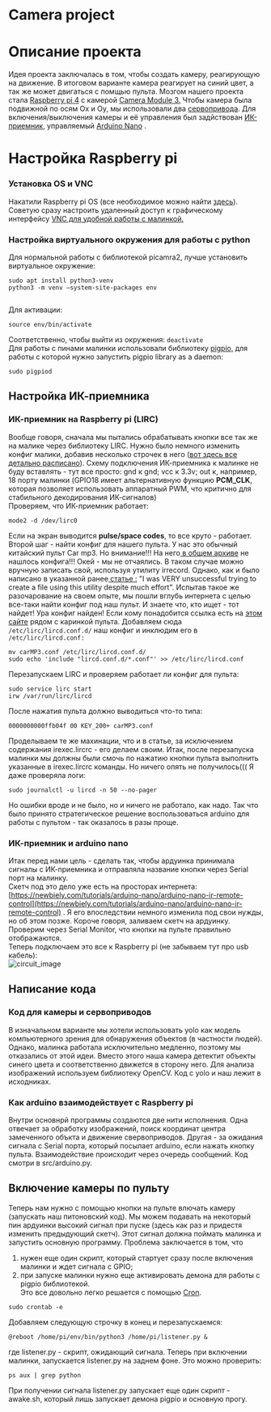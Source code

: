 # Camera project   
# Описание проекта   
Идея проекта заключалась в том, чтобы создать камеру, реагирующую на движение. В итоговом варианте камера реагирует на синий цвет, а так же может двигаться с помщью пульта. Мозгом нашего проекта стала [Raspberry pi 4](https://www.raspberrypi.com/documentation/computers/raspberry-pi.html) с камерой [Camera Module 3.](https://www.raspberrypi.com/products/camera-module-3/)  Чтобы камера была подвижной по осям Ox и Oy, мы использовали два [сервопривода](https://docs.sunfounder.com/projects/ultimate-sensor-kit/en/latest/components_basic/27-component_servo.html). Для включения/выключения камеры и её управления был задйствован [ИК-приемник,](https://roboshop.spb.ru/sensors/infrakrasnye-datchiki/tl1838) управляемый [Arduino Nano](https://3d-diy.ru/blog/arduino-nano/?srsltid=AfmBOoobsfLvRHXmztk4oDekqijM6OquVmeA1C7HS3Jm3zs6FXj-3EUY) .   
# Настройка Raspberry pi   
### Установка OS и VNC   
Накатили Raspberry pi OS (все необходимое можно найти [здесь](https://www.raspberrypi.com/software/)). Советую сразу настроить удаленный доступ к графическому интерфейсу [VNC для удобной работы с малинкой.](https://habr.com/ru/sandbox/148360/)    
### Настройка виртуального окружения для работы с python   
Для нормальной работы с библиотекой picamra2, лучше установить виртуальное окружение:   
```
sudo apt install python3-venv
python3 -m venv —system-site-packages env


```
Для активации:   
```
source env/bin/activate
```
Соответственно, чтобы выйти из окружения: `deactivate`   
Для работы с пинами малинки использовали библиотеку [pigpio,](https://abyz.me.uk/rpi/pigpio/pigpiod.html) для работы с которой нужно запустить pigpio library as a daemon:   
```
sudo pigpiod
```
## Настройка ИК-приемника   
###  ИК-приемник на Raspberry pi (LIRC)   
Вообще говоря, сначала мы пытались обрабатывать кнопки все так же на малике через библиотеку LIRC. Нужно было немного изменить конфиг малики, добавив несколько строчек в него ([вот здесь все детально расписано](https://www.instructables.com/Setup-IR-Remote-Control-Using-LIRC-for-the-Raspber/)). Схему подключения ИК-приемника к малинке не буду вставлять - тут все просто: gnd  к gnd; vcc к 3.3v; out к, например, 18 порту малинки (GPIO18 имеет альтернативную функцию **PCM\_CLK**, которая позволяет использовать аппаратный PWM, что критично для стабильного декодирования ИК-сигналов)   
Проверяем, что ИК-приемник работает:   
```
mode2 -d /dev/lirc0
```
Если на экран выводится **pulse/space codes**, то все круто - работает.   
Второй шаг - найти конфиг для нашего пульта. У нас это обычный китайский пульт Car mp3. Но внимание!!! На него[ в общем архиве](https://lirc.sourceforge.net/remotes/) не нашлось конфига!!! Окей - мы не отчаялись. В таком случае можно вручную записать свой, используя утилиту irrecord. Однако, как и  было написано в указанной ранее[ статье :](https://www.instructables.com/Easy-Setup-IR-Remote-Control-Using-LIRC-for-the-Ra/) "I was VERY unsuccessful trying to create a file using this utility despite much effort". Испытав такое же разочарование на своем опыте, мы пошли вглубь интернета с целью все-таки найти конфиг под наш пульт. И знаете что, кто ищет - тот найдет! Ура конфиг найден! Если кому понадобится ссылка есть на [этом сайте](https://elchupanibrei.livejournal.com/43594.html) рядом с каринкой пульта. Добавляем сюда `/etc/lirc/lircd.conf.d/` наш конфиг и инклюдим его в  `/etc/lirc/lircd.conf:`   
```
mv carMP3.conf /etc/lirc/lircd.conf.d/
sudo echo 'include "lircd.conf.d/*.conf"' >> /etc/lirc/lircd.conf 
```
Перезапускаем LIRC и проверяем работает ли конфиг для пульта:
   
```
sudo service lirc start
irw /var/run/lirc/lircd
```
После нажатия пульта должно выводиться что-то типа:   
```
0000000000ffb04f 00 KEY_200+ carMP3.conf
```
Проделываем те же махинации,  что и в статье, за исключением содержания  irexec.lircrc - его делаем своим. Итак, после перезапуска малинки мы должны были смочь по нажатию кнопки пульта выполнить указанные в irexec.lircrc команды. Но ничего опять не получилось(((  Я даже проверяла логи:   
```
sudo journalctl -u lircd -n 50 --no-pager

```
Но ошибки вроде и не было, но и ничего не работало, как надо. Так что было принято стратегическое решение воспользоваться arduino для работы с пультом - так оказалось в разы проще.   
### ИК-приемник и arduino nano   
Итак перед нами цель - сделать так, чтобы ардуинка принимала сигналы с ИК-приемника и отправляла название кнопки через Serial порт на малинку.    
Скетч под это дело уже есть на просторах интернета: [https://newbiely.com/tutorials/arduino-nano/arduino-nano-ir-remote-control](https://newbiely.com/tutorials/arduino-nano/arduino-nano-ir-remote-control) .  Я его впоследствии немного изменила под свои нужды, но об этом позже. Короче говоря, заливаем скетч на ардуинку. Проверим через Serial Monitor, что кнопки на пульте правильно отображаются.   
Теперь подключаем это все к Raspberry pi (не забываем тут про usb кабель):   
![circuit_image](images/circuit_image.png)    
## Написание кода   
### Код для камеры и сервоприводов   
В изначальном варианте мы хотели использовать yolo как модель компьютерного зрения для обнаружения объектов (в частности людей). Однако, малинка работала исключительно медленно, поэтому мы отказались от этой идеи. Вместо этого наша камера детектит объекты синего цвета и соответственно движется в сторону него. Для анализа изображений используем библиотеку OpenCV. Код с yolo и наш лежит в исходниках. 
   
### Как arduino взаимодействует с Raspberry pi   
Внутри основнрй программы создаются две нити исполнения. Одна отвечает за обработку изображений, поиск координат центра замеченного объкта и движение свервоприводов. Другая - за ожидания сигнала с Serial порта, который посылает arduino, если нажать кнопку пульта. Взаимодействие происходит через очередь сообщений. Код смотри в src/arduino.py.   
##  Включение камеры по пульту   
Теперь нам нужно с помощью кнопки на пульте влючать камеру (запускать наш питоновский код).  Мы можем подавать на некоторый пин ардуинки высокий сигнал при пуске (здесь как раз и придестя изменить предыдующий скетч). Этот сигнал должна поймать малинка и запустить основную программу. Проблема заключается в том, что    
1) нужен еще один скрипт, который стартует сразу после включения малинки и ждет сигнала с GPIO;   
2) при запуске малинки нужно еще активировать демона для работы с pigpio библиотекой.   
Это все довольно легко решается с помощью [Cron](https://timeweb.com/ru/community/articles/chto-takoe-cron).    
```
sudo crontab -e
```
Добавляем следующую строчку в конец и перезапускаемся:   
```
@reboot /home/pi/env/bin/python3 /home/pi/listener.py &
```
где listener.py - скрипт, ожидающий сигнала. Теперь при включении малинки, запускается listener.py на заднем фоне.  Это можно проверить:   
```
ps aux | grep python
```
При получении сигнала listener.py запускает еще один скрипт - awake.sh, который лишь запускает демона pigpio и основную прогу. 
   
   
